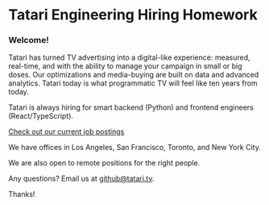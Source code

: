 # Tatari Engineering Hiring Homework

### Welcome!

Tatari has turned TV advertising into a digital-like experience: measured, real-time, and with the ability to manage your campaign in small or big doses. Our optimizations and media-buying are built on data and advanced analytics. Tatari today is what programmatic TV will feel like ten years from today.

Tatari is always hiring for smart backend (Python) and frontend engineers (React/TypeScript).

[Check out our current job postings](https://www.tatari.tv/careers)

We have offices in Los Angeles, San Francisco, Toronto, and New York City. 

We are also open to remote positions for the right people.


Any questions? Email us at [github@tatari.tv](mailto:github@tatari.tv).

Thanks!
